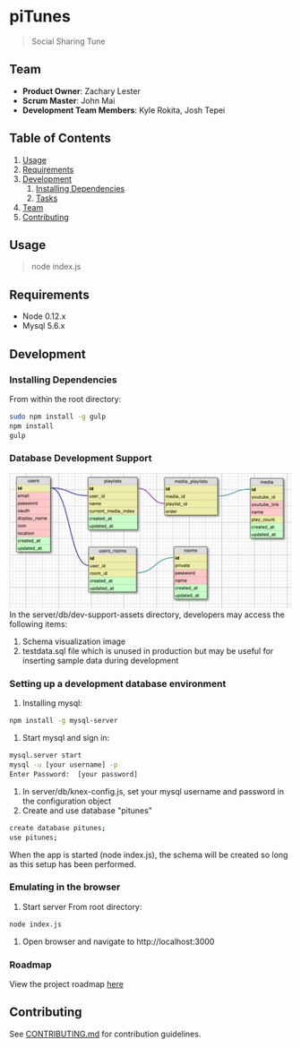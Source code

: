 # piTunes

> Social Sharing Tune

## Team

  - __Product Owner__: Zachary Lester
  - __Scrum Master__: John Mai
  - __Development Team Members__: Kyle Rokita, Josh Tepei

## Table of Contents

1. [Usage](#Usage)
1. [Requirements](#requirements)
1. [Development](#development)
    1. [Installing Dependencies](#installing-dependencies)
    1. [Tasks](#tasks)
1. [Team](#team)
1. [Contributing](#contributing)

## Usage

> node index.js

## Requirements

- Node 0.12.x
- Mysql 5.6.x

## Development

### Installing Dependencies

From within the root directory:

```sh
sudo npm install -g gulp
npm install
gulp
```

### Database Development Support
![alt tag](https://github.com/ScintillatingAcai/pitunes/blob/master/SQLSchema.png)
In the server/db/dev-support-assets directory, developers may access the following items:
  1. Schema visualization image
  1. testdata.sql file which is unused in production but may be useful for inserting sample data during development

### Setting up a development database environment
1. Installing mysql:
```sh
npm install -g mysql-server
```
1. Start mysql and sign in:
```sh
mysql.server start
mysql -u [your username] -p
Enter Password:  [your password]
```
1. In server/db/knex-config.js, set your mysql username and password in the configuration object
1. Create and use database "pitunes"
```sh
create database pitunes;
use pitunes;
```
When the app is started (node index.js), the schema will be created so long as this setup has been performed.

### Emulating in the browser
1. Start server
From root directory:
```sh
node index.js
```
1. Open browser and navigate to http://localhost:3000

### Roadmap

View the project roadmap [here](https://github.com/ScintillatingAcai/pitunes/issues)


## Contributing

See [CONTRIBUTING.md](CONTRIBUTING.md) for contribution guidelines.
